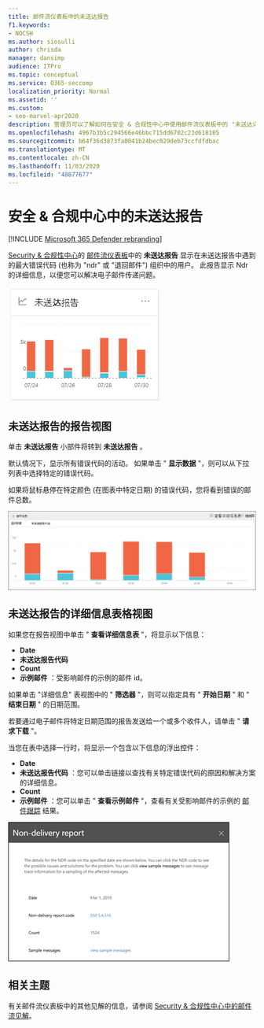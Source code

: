 ```yaml
---
title: 邮件流仪表板中的未送达报告
f1.keywords:
- NOCSH
ms.author: siosulli
author: chrisda
manager: dansimp
audience: ITPro
ms.topic: conceptual
ms.service: O365-seccomp
localization_priority: Normal
ms.assetid: ''
ms.custom:
- seo-marvel-apr2020
description: 管理员可以了解如何在安全 & 合规性中心中使用邮件流仪表板中的 "未送达详细信息" 报告来监视未送达报告中最常遇到的错误代码 (也称为 "Ndr" 或 "退回邮件") 来自组织中的发件人的邮件。
ms.openlocfilehash: 4967b3b5c294566e46bbc715dd6702c23d618105
ms.sourcegitcommit: b64f36d3873fa0041b24bec029deb73ccfdfdbac
ms.translationtype: MT
ms.contentlocale: zh-CN
ms.lasthandoff: 11/03/2020
ms.locfileid: "48877677"
---
```

# <a name="non-delivery-report-in-the-security--compliance-center"></a>安全 & 合规中心中的未送达报告

[!INCLUDE [Microsoft 365 Defender rebranding](../includes/microsoft-defender-for-office.md)]


[Security & 合规性中心](https://protection.office.com)的 [邮件流仪表板](mail-flow-insights-v2.md)中的 **未送达报告** 显示在未送达报告中遇到的最大错误代码 (也称为 "ndr" 或 "退回邮件") 组织中的用户。 此报告显示 Ndr 的详细信息，以便您可以解决电子邮件传递问题。

![Security & 合规性中心的邮件流仪表板中的未送达报告小部件](../../media/mfi-non-delivery-report-widget.png)

## <a name="report-view-for-the-non-delivery-report"></a>未送达报告的报告视图

单击 **未送达报告** 小部件将转到 **未送达报告** 。

默认情况下，显示所有错误代码的活动。 如果单击 " **显示数据** "，则可以从下拉列表中选择特定的错误代码。

如果将鼠标悬停在特定颜色 (在图表中特定日期) 的错误代码，您将看到错误的邮件总数。

![不接受的域报告中的报告视图](../../media/mfi-non-delivery-report-overview-view.png)

## <a name="details-table-view-for-the-non-delivery-report"></a>未送达报告的详细信息表格视图

如果您在报告视图中单击 " **查看详细信息表** "，将显示以下信息：

- **Date**
- **未送达报告代码**
- **Count**
- **示例邮件** ：受影响邮件的示例的邮件 id。

如果单击 "详细信息" 表视图中的 " **筛选器** "，则可以指定具有 " **开始日期** " 和 " **结束日期** " 的日期范围。

若要通过电子邮件将特定日期范围的报告发送给一个或多个收件人，请单击 " **请求下载** "。

当您在表中选择一行时，将显示一个包含以下信息的浮出控件：

- **Date**
- **未送达报告代码** ：您可以单击链接以查找有关特定错误代码的原因和解决方案的详细信息。
- **Count**
- **示例邮件** ：您可以单击 " **查看示例邮件** "，查看有关受影响邮件的示例的 [邮件跟踪](message-trace-scc.md) 结果。

![在未送达报告的 "详细信息表" 视图中选择行后的详细信息浮出控件](../../media/mfi-non-delivery-report-details-flyout.png)

## <a name="related-topics"></a>相关主题

有关邮件流仪表板中的其他见解的信息，请参阅 [Security & 合规性中心中的邮件流见解](mail-flow-insights-v2.md)。
